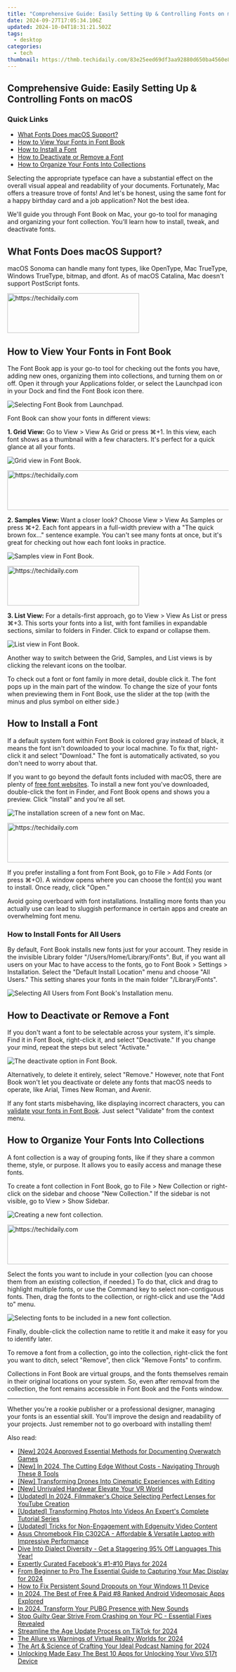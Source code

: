 ```yaml
---
title: "Comprehensive Guide: Easily Setting Up & Controlling Fonts on macOS"
date: 2024-09-27T17:05:34.106Z
updated: 2024-10-04T18:31:21.502Z
tags:
  - desktop
categories:
  - tech
thumbnail: https://thmb.techidaily.com/83e25eed69df3aa92880d650ba4560e8ba50f00f0835c8a9e56b3818bf712cbe.jpg
---
```


## Comprehensive Guide: Easily Setting Up & Controlling Fonts on macOS

### Quick Links

* [What Fonts Does macOS Support?](https://hardware-help.techidaily.com/latest-geforce-rtx-3060-ti-graphics-card-driver-version-for-windows-11/)
* [How to View Your Fonts in Font Book](https://iphone-location.techidaily.com/in-2024-3-smart-and-simple-ways-to-change-home-address-on-apple-iphone-se-2020-drfone-by-drfone-virtual-ios/)
* [How to Install a Font](https://fox-glue.techidaily.com/detailed-analysis-life-in-spiral-with-gear-360-cam/)
* [How to Deactivate or Remove a Font](https://ios-unlock.techidaily.com/how-to-fix-apple-iphone-7-passcode-not-working-by-drfone-ios/)
* [How to Organize Your Fonts Into Collections](https://driver-download.techidaily.com/optimize-your-system-now-download-and-update-intels-accelerated-drive-manager/)

 Selecting the appropriate typeface can have a substantial effect on the overall visual appeal and readability of your documents. Fortunately, Mac offers a treasure trove of fonts! And let's be honest, using the same font for a happy birthday card and a job application? Not the best idea.

 We'll guide you through Font Book on Mac, your go-to tool for managing and organizing your font collection. You’ll learn how to install, tweak, and deactivate fonts.

##  What Fonts Does macOS Support?

 macOS Sonoma can handle many font types, like OpenType, Mac TrueType, Windows TrueType, bitmap, and dfont. As of macOS Catalina, Mac doesn't support PostScript fonts.

<!-- affiliate ads begin -->
<a href="https://aligracehair.sjv.io/c/5597632/1997690/19272" target="_top" id="1997690">
  <img src="//a.impactradius-go.com/display-ad/19272-1997690" border="0" alt="https://techidaily.com" width="300" height="90"/>
</a>
<img height="0" width="0" src="https://aligracehair.sjv.io/i/5597632/1997690/19272" style="position:absolute;visibility:hidden;" border="0" />
<!-- affiliate ads end -->

##  How to View Your Fonts in Font Book

 The Font Book app is your go-to tool for checking out the fonts you have, adding new ones, organizing them into collections, and turning them on or off. Open it through your Applications folder, or select the Launchpad icon in your Dock and find the Font Book icon there.

![Selecting Font Book from Launchpad.](https://static1.howtogeekimages.com/wordpress/wp-content/uploads/2024/01/4-6.png) 

 Font Book can show your fonts in different views:

**1\. Grid View:** Go to View > View As Grid or press ⌘+1\. In this view, each font shows as a thumbnail with a few characters. It's perfect for a quick glance at all your fonts.

![Grid view in Font Book.](https://static1.howtogeekimages.com/wordpress/wp-content/uploads/2024/01/screenshot-2024-01-20-at-5-59-10-pm-1.png) 

<!-- affiliate ads begin -->
<a href="https://appsumo.8odi.net/c/5597632/2137379/7443" target="_top" id="2137379">
  <img src="//a.impactradius-go.com/display-ad/7443-2137379" border="0" alt="https://techidaily.com" width="728" height="90"/>
</a>
<img height="0" width="0" src="https://appsumo.8odi.net/i/5597632/2137379/7443" style="position:absolute;visibility:hidden;" border="0" />
<!-- affiliate ads end -->

**2\. Samples View:** Want a closer look? Choose View > View As Samples or press ⌘+2\. Each font appears in a full-width preview with a "The quick brown fox..." sentence example. You can't see many fonts at once, but it's great for checking out how each font looks in practice.

![Samples view in Font Book.](https://static1.howtogeekimages.com/wordpress/wp-content/uploads/2024/01/screenshot-2024-01-20-at-6-05-00-pm.png) 

<!-- affiliate ads begin -->
<a href="https://aligracehair.sjv.io/c/5597632/1883998/19272" target="_top" id="1883998">
  <img src="//a.impactradius-go.com/display-ad/19272-1883998" border="0" alt="https://techidaily.com" width="300" height="90"/>
</a>
<img height="0" width="0" src="https://aligracehair.sjv.io/i/5597632/1883998/19272" style="position:absolute;visibility:hidden;" border="0" />
<!-- affiliate ads end -->

**3\. List View:** For a details-first approach, go to View > View As List or press ⌘+3\. This sorts your fonts into a list, with font families in expandable sections, similar to folders in Finder. Click to expand or collapse them.

![List view in Font Book.](https://static1.howtogeekimages.com/wordpress/wp-content/uploads/2024/01/screenshot-2024-01-20-at-6-06-13-pm.png) 

 Another way to switch between the Grid, Samples, and List views is by clicking the relevant icons on the toolbar.

 To check out a font or font family in more detail, double click it. The font pops up in the main part of the window. To change the size of your fonts when previewing them in Font Book, use the slider at the top (with the minus and plus symbol on either side.)

##  How to Install a Font

 If a default system font within Font Book is colored gray instead of black, it means the font isn't downloaded to your local machine. To fix that, right-click it and select "Download." The font is automatically activated, so you don't need to worry about that.

 If you want to go beyond the default fonts included with macOS, there are plenty of [free font websites](https://facebook-clips.techidaily.com/updated-in-2024-seamless-story-connectivity-on-facebook-4-tips/). To install a new font you've downloaded, double-click the font in Finder, and Font Book opens and shows you a preview. Click "Install" and you're all set.

![The installation screen of a new font on Mac.](https://static1.howtogeekimages.com/wordpress/wp-content/uploads/2024/01/2cc-1.png) 

<!-- affiliate ads begin -->
<a href="https://appsumo.8odi.net/c/5597632/2037338/7443" target="_top" id="2037338">
  <img src="//a.impactradius-go.com/display-ad/7443-2037338" border="0" alt="https://techidaily.com" width="728" height="90"/>
</a>
<img height="0" width="0" src="https://appsumo.8odi.net/i/5597632/2037338/7443" style="position:absolute;visibility:hidden;" border="0" />
<!-- affiliate ads end -->

 If you prefer installing a font from Font Book, go to File > Add Fonts (or press ⌘+O). A window opens where you can choose the font(s) you want to install. Once ready, click "Open."

 Avoid going overboard with font installations. Installing more fonts than you actually use can lead to sluggish performance in certain apps and create an overwhelming font menu.

###  How to Install Fonts for All Users

 By default, Font Book installs new fonts just for your account. They reside in the invisible Library folder "/Users/Home/Library/Fonts". But, if you want all users on your Mac to have access to the fonts, go to Font Book > Settings > Installation. Select the "Default Install Location" menu and choose "All Users." This setting shares your fonts in the main folder "/Library/Fonts".

![Selecting All Users from Font Book's Installation menu.](https://static1.howtogeekimages.com/wordpress/wp-content/uploads/2024/01/screenshot-2024-01-12-at-2-55-14-pm.png) 

##  How to Deactivate or Remove a Font

 If you don't want a font to be selectable across your system, it's simple. Find it in Font Book, right-click it, and select "Deactivate." If you change your mind, repeat the steps but select "Activate."

![The deactivate option in Font Book.](https://static1.howtogeekimages.com/wordpress/wp-content/uploads/2024/01/screenshot-2024-01-12-at-2-57-58-pm.png) 

 Alternatively, to delete it entirely, select "Remove." However, note that Font Book won't let you deactivate or delete any fonts that macOS needs to operate, like Arial, Times New Roman, and Avenir.

 If any font starts misbehaving, like displaying incorrect characters, you can [validate your fonts in Font Book](https://on-screen-recording.techidaily.com/in-2024-speaking-like-a-pro-tips-to-upgrade-your-google-meet-skills/). Just select "Validate" from the context menu.

##  How to Organize Your Fonts Into Collections

 A font collection is a way of grouping fonts, like if they share a common theme, style, or purpose. It allows you to easily access and manage these fonts.

 To create a font collection in Font Book, go to File > New Collection or right-click on the sidebar and choose "New Collection." If the sidebar is not visible, go to View > Show Sidebar.

![Creating a new font collection.](https://static1.howtogeekimages.com/wordpress/wp-content/uploads/2024/01/screenshot-2024-01-24-at-1-07-32-am.png) 

<!-- affiliate ads begin -->
<a href="https://appsumo.8odi.net/c/5597632/2068425/7443" target="_top" id="2068425">
  <img src="//a.impactradius-go.com/display-ad/7443-2068425" border="0" alt="https://techidaily.com" width="728" height="90"/>
</a>
<img height="0" width="0" src="https://appsumo.8odi.net/i/5597632/2068425/7443" style="position:absolute;visibility:hidden;" border="0" />
<!-- affiliate ads end -->

 Select the fonts you want to include in your collection (you can choose them from an existing collection, if needed.) To do that, click and drag to highlight multiple fonts, or use the Command key to select non-contiguous fonts. Then, drag the fonts to the collection, or right-click and use the "Add to" menu.

![Selecting fonts to be included in a new font collection.](https://static1.howtogeekimages.com/wordpress/wp-content/uploads/2024/01/screenshot-2024-01-24-at-1-11-20-am.png) 

 Finally, double-click the collection name to retitle it and make it easy for you to identify later.

 To remove a font from a collection, go into the collection, right-click the font you want to ditch, select "Remove", then click "Remove Fonts" to confirm.

 Collections in Font Book are virtual groups, and the fonts themselves remain in their original locations on your system. So, even after removal from the collection, the font remains accessible in Font Book and the Fonts window.

---

 Whether you're a rookie publisher or a professional designer, managing your fonts is an essential skill. You'll improve the design and readability of your projects. Just remember not to go overboard with installing them!

<ins class="adsbygoogle"
     style="display:block"
     data-ad-format="autorelaxed"
     data-ad-client="ca-pub-7571918770474297"
     data-ad-slot="1223367746"></ins>

<ins class="adsbygoogle"
     style="display:block"
     data-ad-client="ca-pub-7571918770474297"
     data-ad-slot="8358498916"
     data-ad-format="auto"
     data-full-width-responsive="true"></ins>

<span class="atpl-alsoreadstyle">Also read:</span>
<div><ul>
<li><a href="https://screen-sharing-recording.techidaily.com/new-2024-approved-essential-methods-for-documenting-overwatch-games/"><u>[New] 2024 Approved Essential Methods for Documenting Overwatch Games</u></a></li>
<li><a href="https://youtube-blog.techidaily.com/n-2024-the-cutting-edge-without-costs-navigating-through-these-8-tools/"><u>[New] In 2024, The Cutting Edge Without Costs - Navigating Through These 8 Tools</u></a></li>
<li><a href="https://some-skills.techidaily.com/new-transforming-drones-into-cinematic-experiences-with-editing/"><u>[New] Transforming Drones Into Cinematic Experiences with Editing</u></a></li>
<li><a href="https://some-skills.techidaily.com/new-unrivaled-handwear-elevate-your-vr-world/"><u>[New] Unrivaled Handwear Elevate Your VR World</u></a></li>
<li><a href="https://youtube-lab.techidaily.com/ed-in-2024-filmmakers-choice-selecting-perfect-lenses-for-youtube-creation/"><u>[Updated] In 2024, Filmmaker's Choice Selecting Perfect Lenses for YouTube Creation</u></a></li>
<li><a href="https://some-skills.techidaily.com/updated-transforming-photos-into-videos-an-experts-complete-tutorial-series/"><u>[Updated] Transforming Photos Into Videos An Expert's Complete Tutorial Series</u></a></li>
<li><a href="https://some-skills.techidaily.com/updated-tricks-for-non-engagement-with-edgenuity-video-content/"><u>[Updated] Tricks for Non-Engagement with Edgenuity Video Content</u></a></li>
<li><a href="https://buynow-info.techidaily.com/asus-chromebook-flip-c302ca-affordable-and-versatile-laptop-with-impressive-performance/"><u>Asus Chromebook Flip C302CA - Affordable & Versatile Laptop with Impressive Performance</u></a></li>
<li><a href="https://mondly-stories.techidaily.com/1719580633810-dive-into-dialect-diversity-get-a-staggering-95-off-languages-this-year/"><u>Dive Into Dialect Diversity - Get a Staggering 95% Off Languages This Year!</u></a></li>
<li><a href="https://facebook-video-content.techidaily.com/expertly-curated-facebooks-1-10-plays-for-2024/"><u>Expertly Curated Facebook's #1-#10 Plays for 2024</u></a></li>
<li><a href="https://video-capture.techidaily.com/from-beginner-to-pro-the-essential-guide-to-capturing-your-mac-display-for-2024/"><u>From Beginner to Pro The Essential Guide to Capturing Your Mac Display for 2024</u></a></li>
<li><a href="https://sound-issues.techidaily.com/how-to-fix-persistent-sound-dropouts-on-your-windows-11-device/"><u>How to Fix Persistent Sound Dropouts on Your Windows 11 Device</u></a></li>
<li><a href="https://some-skills.techidaily.com/in-2024-the-best-of-free-and-paid-8-ranked-android-videomosaic-apps-explored/"><u>In 2024, The Best of Free & Paid #8 Ranked Android Videomosaic Apps Explored</u></a></li>
<li><a href="https://some-skills.techidaily.com/in-2024-transform-your-pubg-presence-with-new-sounds/"><u>In 2024, Transform Your PUBG Presence with New Sounds</u></a></li>
<li><a href="https://program-issues.techidaily.com/1723001697353-stop-guilty-gear-strive-from-crashing-on-your-pc-essential-fixes-revealed/"><u>Stop Guilty Gear Strive From Crashing on Your PC - Essential Fixes Revealed</u></a></li>
<li><a href="https://some-skills.techidaily.com/streamline-the-age-update-process-on-tiktok-for-2024/"><u>Streamline the Age Update Process on TikTok for 2024</u></a></li>
<li><a href="https://some-skills.techidaily.com/the-allure-vs-warnings-of-virtual-reality-worlds-for-2024/"><u>The Allure vs Warnings of Virtual Reality Worlds for 2024</u></a></li>
<li><a href="https://some-skills.techidaily.com/the-art-and-science-of-crafting-your-ideal-podcast-naming-for-2024/"><u>The Art & Science of Crafting Your Ideal Podcast Naming for 2024</u></a></li>
<li><a href="https://android-unlock.techidaily.com/unlocking-made-easy-the-best-10-apps-for-unlocking-your-vivo-s17t-device-by-drfone-android/"><u>Unlocking Made Easy The Best 10 Apps for Unlocking Your Vivo S17t Device</u></a></li>
</ul></div>

